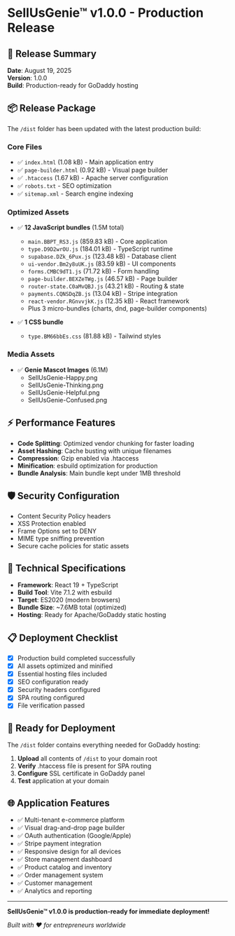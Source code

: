 # SellUsGenie™ v1.0.0 - Production Release

## 🎉 **Release Summary**
**Date**: August 19, 2025  
**Version**: 1.0.0  
**Build**: Production-ready for GoDaddy hosting

## 📦 **Release Package**
The `/dist` folder has been updated with the latest production build:

### **Core Files**
- ✅ `index.html` (1.08 kB) - Main application entry
- ✅ `page-builder.html` (0.92 kB) - Visual page builder
- ✅ `.htaccess` (1.67 kB) - Apache server configuration
- ✅ `robots.txt` - SEO optimization
- ✅ `sitemap.xml` - Search engine indexing

### **Optimized Assets**
- ✅ **12 JavaScript bundles** (1.5M total)
  - `main.BBPT_RS3.js` (859.83 kB) - Core application
  - `type.D9D2wrOU.js` (184.01 kB) - TypeScript runtime
  - `supabase.DZk_6Pux.js` (123.48 kB) - Database client
  - `ui-vendor.Bm2y8uUK.js` (83.59 kB) - UI components
  - `forms.CMBC9dT1.js` (71.72 kB) - Form handling
  - `page-builder.BEXZeTWg.js` (46.57 kB) - Page builder
  - `router-state.C0aMvQBJ.js` (43.21 kB) - Routing & state
  - `payments.CQNSDqZB.js` (13.04 kB) - Stripe integration
  - `react-vendor.RGnvvjkK.js` (12.35 kB) - React framework
  - Plus 3 micro-bundles (charts, dnd, page-builder components)

- ✅ **1 CSS bundle** 
  - `type.BM66bbEs.css` (81.88 kB) - Tailwind styles

### **Media Assets**
- ✅ **Genie Mascot Images** (6.1M)
  - SellUsGenie-Happy.png
  - SellUsGenie-Thinking.png  
  - SellUsGenie-Helpful.png
  - SellUsGenie-Confused.png

## ⚡ **Performance Features**
- **Code Splitting**: Optimized vendor chunking for faster loading
- **Asset Hashing**: Cache busting with unique filenames
- **Compression**: Gzip enabled via .htaccess
- **Minification**: esbuild optimization for production
- **Bundle Analysis**: Main bundle kept under 1MB threshold

## 🛡️ **Security Configuration**
- Content Security Policy headers
- XSS Protection enabled
- Frame Options set to DENY
- MIME type sniffing prevention
- Secure cache policies for static assets

## 🔧 **Technical Specifications**
- **Framework**: React 19 + TypeScript
- **Build Tool**: Vite 7.1.2 with esbuild
- **Target**: ES2020 (modern browsers)
- **Bundle Size**: ~7.6MB total (optimized)
- **Hosting**: Ready for Apache/GoDaddy static hosting

## 📋 **Deployment Checklist**
- [x] Production build completed successfully
- [x] All assets optimized and minified
- [x] Essential hosting files included
- [x] SEO configuration ready
- [x] Security headers configured
- [x] SPA routing configured
- [x] File verification passed

## 🚀 **Ready for Deployment**
The `/dist` folder contains everything needed for GoDaddy hosting:

1. **Upload** all contents of `/dist` to your domain root
2. **Verify** .htaccess file is present for SPA routing
3. **Configure** SSL certificate in GoDaddy panel
4. **Test** application at your domain

## 🌐 **Application Features**
- ✅ Multi-tenant e-commerce platform
- ✅ Visual drag-and-drop page builder
- ✅ OAuth authentication (Google/Apple)
- ✅ Stripe payment integration
- ✅ Responsive design for all devices
- ✅ Store management dashboard
- ✅ Product catalog and inventory
- ✅ Order management system
- ✅ Customer management
- ✅ Analytics and reporting

---

**SellUsGenie™ v1.0.0 is production-ready for immediate deployment!**

*Built with ❤️ for entrepreneurs worldwide*
